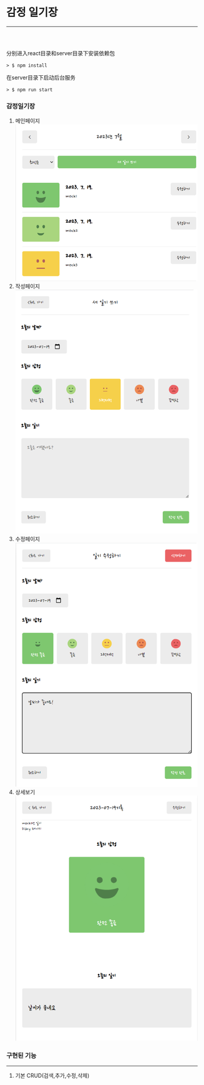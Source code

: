 # 감정 일기장

---

### <br/>

分别进入react目录和server目录下安装依赖包

```
> $ npm install
```

在server目录下启动后台服务

```
> $ npm run start
```

### 감정일기장<br/>

1. 메인페이지<br/>
   ![CreatePlan](./img/mainpage.png)
2. 작성페이지<br/>
   ![CreatePlan](./img/newpage.png)
3. 수정페이지<br/>
   ![CreatePlan](./img/editorpage.png)
4. 상세보기<br/>
   ![CreatePlan](./img/viewerpage.png)


### 구현된 기능

---

1. 기본 CRUD(검색,추가,수정,삭제)



